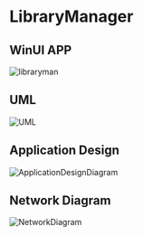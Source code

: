 # LibraryManager

## WinUI APP
![libraryman](https://user-images.githubusercontent.com/38768048/201034781-41d0e126-9d12-4976-ba84-b6f1cc6ade09.png)

## UML
![UML](https://user-images.githubusercontent.com/38768048/201036620-90089e24-31e8-41c7-8dd5-44cf8103d0f9.svg)

## Application Design 
![ApplicationDesignDiagram](https://user-images.githubusercontent.com/38768048/201037263-96802f88-5150-4515-9c03-501f6d6804ed.svg)

## Network Diagram

![NetworkDiagram](https://user-images.githubusercontent.com/38768048/201037523-9c55fa1f-9d5f-4dc4-8e94-a5de5ce48a07.svg)
